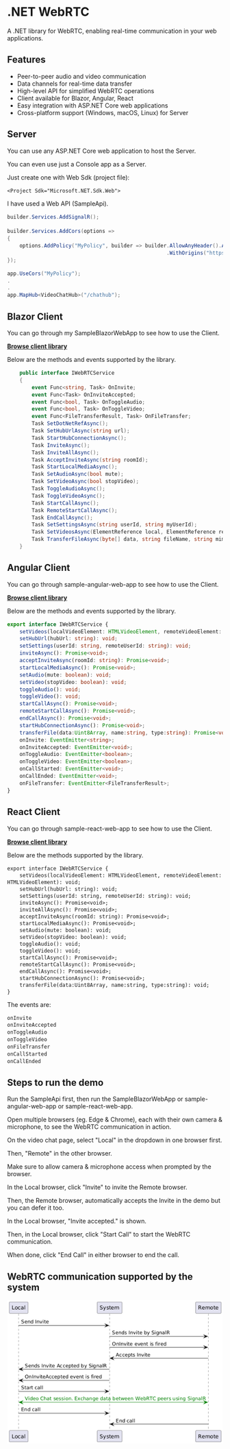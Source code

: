 # .NET WebRTC

A .NET library for WebRTC, enabling real-time communication in your web applications.

## Features

- Peer-to-peer audio and video communication
- Data channels for real-time data transfer
- High-level API for simplified WebRTC operations
- Client available for Blazor, Angular, React
- Easy integration with ASP.NET Core web applications
- Cross-platform support (Windows, macOS, Linux) for Server

## Server

You can use any ASP.NET Core web application to host the Server.

You can even use just a Console app as a Server.

Just create one with Web Sdk (project file):

```
<Project Sdk="Microsoft.NET.Sdk.Web">
```

I have used a Web API (SampleApi).

```csharp
builder.Services.AddSignalR();

builder.Services.AddCors(options =>
{
    options.AddPolicy("MyPolicy", builder => builder.AllowAnyHeader().AllowAnyMethod().AllowCredentials().SetIsOriginAllowed(origin => true)
                                                    .WithOrigins("https://localhost:7086/"));
});
```

```csharp
app.UseCors("MyPolicy");
.
.
app.MapHub<VideoChatHub>("/chathub");
```

## Blazor Client

You can go through my SampleBlazorWebApp to see how to use the Client.

[**Browse client library**](https://github.com/VeritasSoftware/WebRTC/tree/master/WebRTC.Blazor.Client)

Below are the methods and events supported by the library.

```csharp
    public interface IWebRTCService
    {
        event Func<string, Task> OnInvite;
        event Func<Task> OnInviteAccepted;
        event Func<bool, Task> OnToggleAudio;
        event Func<bool, Task> OnToggleVideo;
        event Func<FileTransferResult, Task> OnFileTransfer;
        Task SetDotNetRefAsync();
        Task SetHubUrlAsync(string url);
        Task StartHubConnectionAsync();
        Task InviteAsync();
        Task InviteAllAsync();
        Task AcceptInviteAsync(string roomId);
        Task StartLocalMediaAsync();
        Task SetAudioAsync(bool mute);
        Task SetVideoAsync(bool stopVideo);
        Task ToggleAudioAsync();
        Task ToggleVideoAsync();
        Task StartCallAsync();
        Task RemoteStartCallAsync();
        Task EndCallAsync();
        Task SetSettingsAsync(string userId, string myUserId);
        Task SetVideosAsync(ElementReference local, ElementReference remote);
        Task TransferFileAsync(byte[] data, string fileName, string mimeType);
    }
```

## Angular Client

You can go through sample-angular-web-app to see how to use the Client.

[**Browse client library**](https://github.com/VeritasSoftware/WebRTC/tree/master/sample-angular-web-app/projects/ts-webrtc-angular-client/src/lib)

Below are the methods and events supported by the library.

```typescript
export interface IWebRTCService {
    setVideos(localVideoElement: HTMLVideoElement, remoteVideoElement: HTMLVideoElement): void;
    setHubUrl(hubUrl: string): void;
    setSettings(userId: string, remoteUserId: string): void;
    inviteAsync(): Promise<void>;
    acceptInviteAsync(roomId: string): Promise<void>;
    startLocalMediaAsync(): Promise<void>;
    setAudio(mute: boolean): void;
    setVideo(stopVideo: boolean): void;
    toggleAudio(): void;
    toggleVideo(): void;
    startCallAsync(): Promise<void>;
    remoteStartCallAsync(): Promise<void>;
    endCallAsync(): Promise<void>;
    startHubConnectionAsync(): Promise<void>;
    transferFile(data:Uint8Array, name:string, type:string): Promise<void>;
    onInvite: EventEmitter<string>;
    onInviteAccepted: EventEmitter<void>;
    onToggleAudio: EventEmitter<boolean>;
    onToggleVideo: EventEmitter<boolean>;
    onCallStarted: EventEmitter<void>;
    onCallEnded: EventEmitter<void>;
    onFileTransfer: EventEmitter<FileTransferResult>;
}
```

## React Client

You can go through sample-react-web-app to see how to use the Client.

[**Browse client library**](https://github.com/VeritasSoftware/WebRTC/tree/master/ts-webrtc-react-client/src)

Below are the methods supported by the library.

```typescipt
export interface IWebRTCService {
    setVideos(localVideoElement: HTMLVideoElement, remoteVideoElement: HTMLVideoElement): void;
    setHubUrl(hubUrl: string): void;
    setSettings(userId: string, remoteUserId: string): void;
    inviteAsync(): Promise<void>;
    inviteAllAsync(): Promise<void>;
    acceptInviteAsync(roomId: string): Promise<void>;
    startLocalMediaAsync(): Promise<void>;
    setAudio(mute: boolean): void;
    setVideo(stopVideo: boolean): void;
    toggleAudio(): void;
    toggleVideo(): void;
    startCallAsync(): Promise<void>;
    remoteStartCallAsync(): Promise<void>;
    endCallAsync(): Promise<void>;
    startHubConnectionAsync(): Promise<void>;
    transferFile(data:Uint8Array, name:string, type:string): void;
}
```

The events are:

```typescript
onInvite
onInviteAccepted
onToggleAudio
onToggleVideo
onFileTransfer
onCallStarted
onCallEnded
```

## Steps to run the demo

Run the SampleApi first, then run the SampleBlazorWebApp or sample-angular-web-app or sample-react-web-app.

Open multiple browsers (eg. Edge & Chrome), each with their own camera & microphone, to see the WebRTC communication in action. 

On the video chat page, select "Local" in the dropdown in one browser first.

Then, "Remote" in the other browser.

Make sure to allow camera & microphone access when prompted by the browser.

In the Local browser, click "Invite" to invite the Remote browser.

Then, the Remote browser, automatically accepts the Invite in the demo but you can defer it too.

In the Local browser, "Invite accepted." is shown.

Then, in the Local browser, click "Start Call" to start the WebRTC communication.

When done, click "End Call" in either browser to end the call.

## WebRTC communication supported by the system

![WebRTC Communication](Docs/VideoChatSequenceDiagram.png)